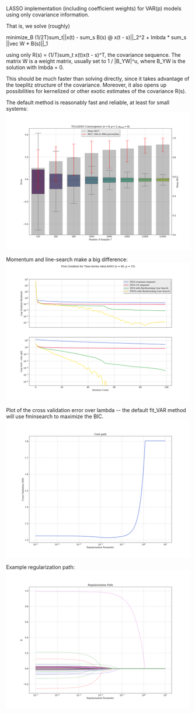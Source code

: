 LASSO implementation (including coefficient weights) for VAR(p) models
using only covariance information.

That is, we solve (roughly)

minimize_B (1/2T)sum_t||x(t) - sum_s B(s) @ x(t - s)||_2^2 + lmbda * sum_s ||vec W * B(s)||_1

using only R(s) = (1/T)sum_t x(t)x(t - s)^T, the covariance sequence.  The matrix W
is a weight matrix, usually set to 1 / |B_YW|^u, where B_YW is the solution with lmbda = 0.

This should be much faster than solving directly, since it takes advantage of the toeplitz
structure of the covariance.  Moreover, it also opens up possibilities for kernelized or other exotic
estimates of the covariance R(s).

The default method is reasonably fast and reliable, at least for small systems:
![alt text](https://raw.githubusercontent.com/RJTK/ts_lasso/master/figures/ts_lasso_convergence.png)

Momentum and line-search make a big difference:
![alt text](https://raw.githubusercontent.com/RJTK/ts_lasso/master/figures/convergence.png)

Plot of the cross validation error over lambda -- the default fit_VAR method will use fminsearch to maximize the BIC.
![alt text](https://raw.githubusercontent.com/RJTK/ts_lasso/master/figures/cost_path.png)

Example regularization path:
![alt text](https://raw.githubusercontent.com/RJTK/ts_lasso/master/figures/regularization_path.png)
